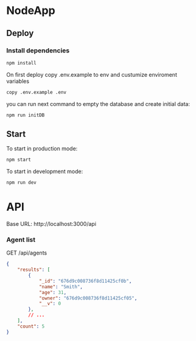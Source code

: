 # NodeApp

## Deploy

### Install dependencies

```sh
npm install
```

On first deploy copy .env.example to env and custumize enviroment variables

```sh
copy .env.example .env
```



 you can run next command to empty the database and create initial data:

```js
npm run initDB
```

## Start

To start in production mode:

```sh
npm start
```

To start in development mode:

```sh
npm run dev
```

# API

Base URL: http://localhost:3000/api


### Agent list

GET /api/agents

```json
{
    "results": [
        {
            "_id": "676d9c008736f8d11425cf0b",
            "name": "Smith",
            "age": 31,
            "owner": "676d9c008736f8d11425cf05",
            "__v": 0
        },
        // ...
    ],
    "count": 5
}

```